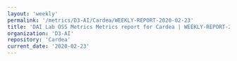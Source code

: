 ```yaml
---
layout: 'weekly'
permalink: '/metrics/D3-AI/Cardea/WEEKLY-REPORT-2020-02-23'
title: 'DAI Lab OSS Metrics Metrics report for Cardea | WEEKLY-REPORT-2020-02-23'
organization: 'D3-AI'
repository: 'Cardea'
current_date: '2020-02-23'
---
```

